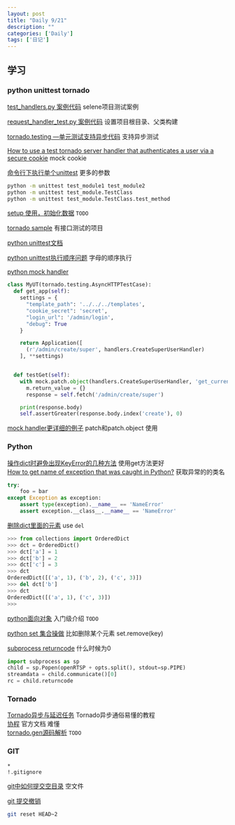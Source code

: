 ```yaml
---
layout: post
title: "Daily 9/21"
description: ""
categories: ['Daily']
tags: ['日记']
---
```

 
## 学习

### python unittest tornado
[test_handlers.py 案例代码](https://github.com/puentesarrin/selene/blob/master/test/test_handlers.py) selene项目测试案例   

[request_handler_test.py 案例代码](https://gist.github.com/didip/867589) 设置项目根目录、父类构建  


[tornado.testing —单元测试支持异步代码](https://www.rddoc.com/doc/Tornado-4.4.2/testing/) 支持异步测试  

[How to use a test tornado server handler that authenticates a user via a secure cookie](https://stackoverflow.com/questions/18285947/how-to-use-a-test-tornado-server-handler-that-authenticates-a-user-via-a-secure) mock cookie 


[命令行下执行单个unittest](https://docs.python.org/2/library/unittest.html) 更多的参数  

```bash
python -m unittest test_module1 test_module2
python -m unittest test_module.TestClass
python -m unittest test_module.TestClass.test_method
```
[setup 使用，初始化数据](https://emptysqua.re/blog/tornado-unittesting-eventually-correct/) `TODO`

[tornado sample](https://github.com/bootandy/tornado_sample/tree/master/sample) 有接口测试的项目

[python unittest文档](http://pyunit.sourceforge.net/pyunit_cn.html#WHERE)   

[python unittest执行顺序问题](https://gxnotes.com/article/79239.html) 字母的顺序执行  

[python mock handler](https://stackoverflow.com/questions/26323090/how-to-mock-get-current-user-in-tornado-for-unittest) 
```python 
class MyUT(tornado.testing.AsyncHTTPTestCase):
  def get_app(self):
    settings = {
      "template_path": '../../../templates',
      "cookie_secret": 'secret',
      "login_url": '/admin/login',
      "debug": True
    }

    return Application([
      (r'/admin/create/super', handlers.CreateSuperUserHandler)
    ], **settings)


  def testGet(self):
    with mock.patch.object(handlers.CreateSuperUserHandler, 'get_current_user') as m:
      m.return_value = {}
      response = self.fetch('/admin/create/super')

    print(response.body)
    self.assertGreater(response.body.index('create'), 0)
```
[mock handler更详细的例子](https://segmentfault.com/a/1190000002965620)  patch和patch.object 使用  

### Python 

[操作dict时避免出现KeyError的几种方法](https://www.polarxiong.com/archives/Python-%E6%93%8D%E4%BD%9Cdict%E6%97%B6%E9%81%BF%E5%85%8D%E5%87%BA%E7%8E%B0KeyError%E7%9A%84%E5%87%A0%E7%A7%8D%E6%96%B9%E6%B3%95.html) 使用get方法更好  
[How to get name of exception that was caught in Python?](https://stackoverflow.com/questions/18176602/how-to-get-name-of-exception-that-was-caught-in-python) 获取异常的的类名  

```python 
try:
    foo = bar
except Exception as exception:
    assert type(exception).__name__ == 'NameError'
    assert exception.__class__.__name__ == 'NameError'
```

[删除dict里面的元素](https://stackoverflow.com/questions/27155819/delete-a-key-and-value-from-an-ordereddict) use `del`
```python
>>> from collections import OrderedDict
>>> dct = OrderedDict()
>>> dct['a'] = 1
>>> dct['b'] = 2
>>> dct['c'] = 3
>>> dct
OrderedDict([('a', 1), ('b', 2), ('c', 3)])
>>> del dct['b']
>>> dct
OrderedDict([('a', 1), ('c', 3)])
>>>
```

[python面向对象](http://www.runoob.com/python/python-object.html) 入门级介绍  `TODO`    

[python set 集合操做](http://blog.csdn.net/business122/article/details/7541486) 比如删除某个元素 set.remove(key)  

[subprocess returncode](https://stackoverflow.com/questions/5631624/how-to-get-exit-code-when-using-python-subprocess-communicate-method) 什么时候为0  
```python 
import subprocess as sp
child = sp.Popen(openRTSP + opts.split(), stdout=sp.PIPE)
streamdata = child.communicate()[0]
rc = child.returncode
```






### Tornado
[Tornado异步与延迟任务](http://www.jianshu.com/p/3d20a092588d) Tornado异步通俗易懂的教程  
[协程](http://tornado-zh.readthedocs.io/zh/latest/guide/coroutines.html) 官方文档 难懂  
[tornado.gen源码解析](http://strawhatfy.github.io/2015/07/22/Tornado.gen/) `TODO`  

### GIT

```
*
!.gitignore
```
[git中如何提交空目录](https://segmentfault.com/a/1190000006866280) 空文件

[git 提交撤销](https://github.com/geeeeeeeeek/git-recipes/wiki/5.2-%E4%BB%A3%E7%A0%81%E5%9B%9E%E6%BB%9A%EF%BC%9AReset%E3%80%81Checkout%E3%80%81Revert-%E7%9A%84%E9%80%89%E6%8B%A9)
``` bash
git reset HEAD~2
```


